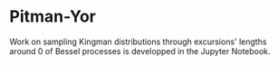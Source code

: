 # Pitman-Yor

Work on sampling Kingman distributions through excursions' lengths around 0 of Bessel processes is developped in the Jupyter Notebook.

